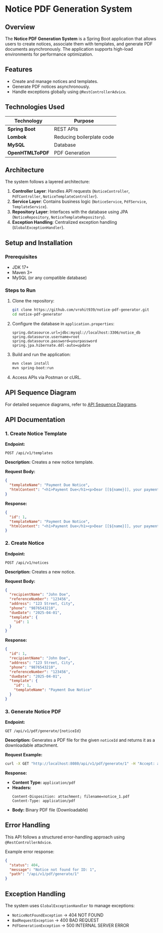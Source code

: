 # Notice PDF Generation System

## Overview
The **Notice PDF Generation System** is a Spring Boot application that allows users to create notices, associate them with templates, and generate PDF documents asynchronously. The application supports high-load environments for performance optimization.

## Features
- Create and manage notices and templates.
- Generate PDF notices asynchronously.
- Handle exceptions globally using `@RestControllerAdvice`.

## Technologies Used
| Technology | Purpose                   |
|------------|---------------------------|
| **Spring Boot** | REST APIs                 |
| **Lombok** | Reducing boilerplate code |
| **MySQL** | Database                  |
| **OpenHTMLToPDF** | PDF Generation            |


## Architecture
The system follows a layered architecture:
1. **Controller Layer**: Handles API requests (`NoticeController`, `PdfController`, `NoticeTemplateController`).
2. **Service Layer**: Contains business logic (`NoticeService`, `PdfService`, `TemplateService`).
3. **Repository Layer**: Interfaces with the database using JPA (`NoticeRepository`, `NoticeTemplateRepository`).
4. **Exception Handling**: Centralized exception handling (`GlobalExceptionHandler`).

## Setup and Installation
### Prerequisites
- JDK 17+
- Maven 3+
- MySQL (or any compatible database)

### Steps to Run
1. Clone the repository:
   ```sh
   git clone https://github.com/vrohit939/notice-pdf-generator.git
   cd notice-pdf-generator
   ```
2. Configure the database in `application.properties`:
   ```properties
   spring.datasource.url=jdbc:mysql://localhost:3306/notice_db
   spring.datasource.username=root
   spring.datasource.password=yourpassword
   spring.jpa.hibernate.ddl-auto=update
   ```
3. Build and run the application:
   ```sh
   mvn clean install
   mvn spring-boot:run
   ```
4. Access APIs via Postman or cURL.

## API Sequence Diagram
For detailed sequence diagrams, refer to [API Sequence Diagrams](docs/API_SEQUENCE_DIAGRAMS.md).

## API Documentation

### 1. Create Notice Template
**Endpoint:**
```http
POST /api/v1/templates
```

**Description:** Creates a new notice template.

**Request Body:**
```json
{
  "templateName": "Payment Due Notice",
  "htmlContent": "<h1>Payment Due</h1><p>Dear [[${name}]], your payment is due on [[${dueDate}]].</p>"
}
```
**Response:**
```json
{
  "id": 1,
  "templateName": "Payment Due Notice",
  "htmlContent": "<h1>Payment Due</h1><p>Dear [[${name}]], your payment is due on [[${dueDate}]].</p>"
}
```

### 2. Create Notice
**Endpoint:**
```http
POST /api/v1/notices
```
**Description:** Creates a new notice.

**Request Body:**
```json
{
  "recipientName": "John Doe",
  "referenceNumber": "123456",
  "address": "123 Street, City",
  "phone": "9876543210",
  "dueDate": "2025-04-01",
  "template": {
    "id": 1
  }
}
```
**Response:**
```json
{
  "id": 1,
  "recipientName": "John Doe",
  "address": "123 Street, City",
  "phone": "9876543210",
  "referenceNumber": "123456",
  "dueDate": "2025-04-01",
  "template": {
    "id": 1,
    "templateName": "Payment Due Notice"
  }
}
```


### 3. Generate Notice PDF
**Endpoint:**
```http
GET /api/v1/pdf/generate/{noticeId}
```
**Description:** Generates a PDF file for the given `noticeId` and returns it as a downloadable attachment.

**Request Example:**
```sh
curl -X GET "http://localhost:8080/api/v1/pdf/generate/1" -H "Accept: application/pdf" -o notice_1.pdf
```
**Response:**
- **Content Type:** `application/pdf`
- **Headers:**
  ```http
  Content-Disposition: attachment; filename=notice_1.pdf
  Content-Type: application/pdf
  ```
- **Body:** Binary PDF file (Downloadable)

## Error Handling
This API follows a structured error-handling approach using `@RestControllerAdvice`.

Example error response:
```json
{
  "status": 404,
  "message": "Notice not found for ID: 1",
  "path": "/api/v1/pdf/generate/1"
}
```

## Exception Handling
The system uses `GlobalExceptionHandler` to manage exceptions:
- `NoticeNotFoundException` → 404 NOT FOUND
- `BadRequestException` → 400 BAD REQUEST
- `PdfGenerationException` → 500 INTERNAL SERVER ERROR

